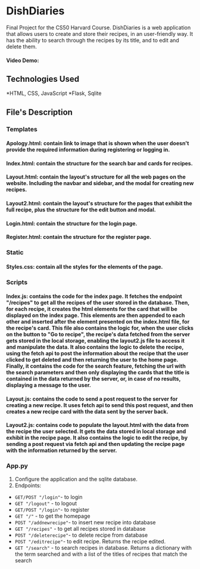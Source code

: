 # DishDiaries
Final Project for the CS50 Harvard Course.
DishDiaries is a web application that allows users to create and store their recipes, in an user-friendly way. It has the ability to search through the recipes by its title, and to edit and delete them.
#### Video Demo:  <URL HERE>
## Technologies Used
*HTML, CSS, JavaScript
*Flask, Sqlite
## File's Description
### Templates
#### Apology.html: contain link to image that is shown when the user doesn't provide the required information during registering or logging in.
#### Index.html: contain the structure for the search bar and cards for recipes.
#### Layout.html: contain the layout's structure for all the web pages on the website. Including the navbar and sidebar, and the modal for creating new recipes.
#### Layout2.html: contain the layout's structure for the pages that exhibit the full recipe, plus the structure for the edit button and modal.
#### Login.html: contain the structure for the login page.
#### Register.html: contain the structure for the register page.
### Static
#### Styles.css: contain all the styles for the elements of the page.
### Scripts
#### Index.js: contains the code for the index page. It fetches the endpoint "/recipes" to get all the recipes of the user stored in the database. Then, for each recipe, it creates the html elements for the card that will be displayed on the index page. This elements are then appended to each other and inserted after the element presented on the index.html file, for the recipe's card. This file also contains the logic for, when the user clicks on the button to "Go to recipe", the recipe's data fetched from the server gets stored in the local storage, enabling the layout2.js file to access it and manipulate the data. It also contains the logic to delete the recipe, using the fetch api to post the information about the recipe that the user clicked to get deleted and then returning the user to the home page. Finally, it contains the code for the search feature, fetching the url with the search parameters and then only displaying the cards that the title is contained in the data returned by the server, or, in case of no results, displaying a message to the user.
#### Layout.js: contains the code to send a post request to the server for creating a new recipe. It uses fetch api to send this post request, and then creates a new recipe card with the data sent by the server back.
#### Layout2.js: contains code to populate the layout.html with the data from the recipe the user selected. It gets the data stored in local storage and exhibit in the recipe page. It also contains the logic to edit the recipe, by sending a post request via fetch api and then updating the recipe page with the information returned by the server. 
### App.py
1. Configure the application and the sqlite database.
2. Endpoints:

- `GET/POST "/login"`- to login
- `GET "/logout"` - to logout
- `GET/POST "/login"`- to register
- `GET "/"` - to get the homepage
- `POST "/addnewrecipe"`- to insert new recipe into database
- `GET "/recipes"` - to get all recipes stored in database
- `POST "/deleterecipe"`- to delete recipe from database
- `POST "/editrecipe"`- to edit recipe. Returns the recipe edited.
- `GET "/search"` - to search recipes in database. Returns a dictionary with the term searched and with a list of the titles of recipes that match the search


